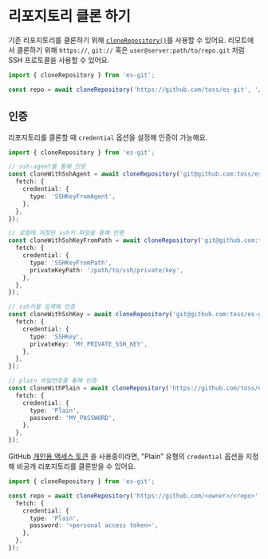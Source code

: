 # 리포지토리 클론 하기

기존 리포지토리를 클론하기 위해 [`cloneRepository()`](../reference/functions/cloneRepository.md)를 사용할 수 있어요. 리모트에서 클론하기 위해 `https://`, `git://` 혹은 `user@server:path/to/repo.git` 처럼
SSH 프로토콜을 사용할 수 있어요.

```ts
import { cloneRepository } from 'es-git';

const repo = await cloneRepository('https://github.com/toss/es-git', '/path/to/clone');
```

## 인증

리포지토리를 클론할 때 `credential` 옵션을 설정해 인증이 가능해요.

```ts
import { cloneRepository } from 'es-git';

// ssh-agent를 통해 인증
const cloneWithSshAgent = await cloneRepository('git@github.com:toss/es-git', '.', {
  fetch: {
    credential: {
      type: 'SSHKeyFromAgent',
    },
  },
});

// 로컬에 저장된 ssh키 파일을 통해 인증
const cloneWithSshKeyFromPath = await cloneRepository('git@github.com:toss/es-git', '.', {
  fetch: {
    credential: {
      type: 'SSHKeyFromPath',
      privateKeyPath: '/path/to/ssh/private/key',
    },
  },
});

// ssh키를 입력해 인증
const cloneWithSshKey = await cloneRepository('git@github.com:toss/es-git', '.', {
  fetch: {
    credential: {
      type: 'SSHKey',
      privateKey: 'MY_PRIVATE_SSH_KEY',
    },
  },
});

// plain 비밀번호를 통해 인증
const cloneWithPlain = await cloneRepository('https://github.com/toss/es-git', '.', {
  fetch: {
    credential: {
      type: 'Plain',
      password: 'MY_PASSWORD',
    },
  },
});
```

GitHub [개인용 액세스 토큰](https://docs.github.com/ko/authentication/keeping-your-account-and-data-secure/managing-your-personal-access-tokens)
을 사용중이라면, "Plain" 유형의 `credential` 옵션을 지정해 비공개 리포지토리를 클론받을 수 있어요.

```ts
import { cloneRepository } from 'es-git';

const repo = await cloneRepository('https://github.com/<owner>/<repo>', '.', {
  fetch: {
    credential: {
      type: 'Plain',
      password: '<personal access token>',
    },
  },
});
```
